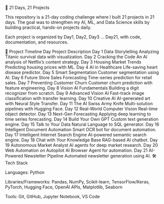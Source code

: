 🚀 21 Days, 21 Projects

This repository is a 21-day coding challenge where I built 21 projects in 21 days.
The goal was to strengthen my AI, ML, and Data Science skills by building practical, hands-on projects daily.

Each project is organized by Day1, Day2, Day3 … Day21, with code, documentation, and resources.

📅 Project Timeline
Day	Project	Description
Day 1	Data Storytelling	Analyzing Titanic survival data with visualization.
Day 2	Cracking the Code	An AI analysis of Netflix’s content strategy.
Day 3	Housing Market Trends	Predicting housing prices with ML.
Day 4	AI in Healthcare	Life-saving heart disease predictor.
Day 5	Smart Segmentation	Customer segmentation using AI.
Day 6	Future Store Sales Forecasting	Time-series prediction for retail sales.
Day 7	Preventing Customer Churn	Customer churn prediction with feature engineering.
Day 8	Vision AI Fundamentals	Building a digit recognizer from scratch.
Day 9	Advanced Vision AI	Fast-track image classification with transfer learning.
Day 10	Creative AI	AI-generated art with Neural Style Transfer.
Day 11	The AI Swiss Army Knife	Multi-solution pipelines with Hugging Face.
Day 12	Real-World Computer Vision	Real-time object detector.
Day 13	Next-Gen Forecasting	Applying deep learning to time series forecasting.
Day 14	Build Your Own GPT	Custom text generation engine.
Day 15	Talk to Your Data	Natural Language to SQL generator.
Day 16	Intelligent Document Automation	Smart OCR bot for document automation.
Day 17	Intelligent Internet Search Engine	AI-powered semantic search engine.
Day 18	Chat with Your Knowledge Base	RAG-based AI chatbot.
Day 19	Autonomous Market Analyst	AI agents for deep market research.
Day 20	Web Automation on Autopilot	AI Browser Agent for automation.
Day 21	AI-Powered Newsletter Pipeline	Automated newsletter generation using AI.
🛠️ Tech Stack

Languages: Python

Libraries/Frameworks: Pandas, NumPy, Scikit-learn, TensorFlow/Keras, PyTorch, Hugging Face, OpenAI APIs, Matplotlib, Seaborn

Tools: Git, GitHub, Jupyter Notebook, VS Code
